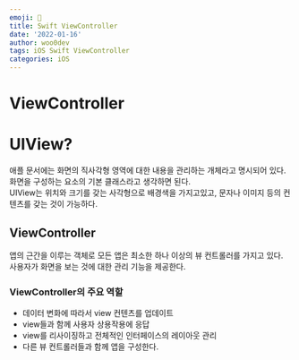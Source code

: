 ```yaml
---
emoji: 🐻
title: Swift ViewController
date: '2022-01-16'
author: woo0dev
tags: iOS Swift ViewController
categories: iOS
---
```


# ViewController

# UIView?
애플 문서에는 화면의 직사각형 영역에 대한 내용을 관리하는 개체라고 명시되어 있다. 화면을 구성하는 요소의 기본 클래스라고 생각하면 된다.  
UIView는 위치와 크기를 갖는 사각형으로 배경색을 가지고있고, 문자나 이미지 등의 컨텐츠를 갖는 것이 가능하다.

## ViewController
앱의 근간을 이루는 객체로 모든 앱은 최소한 하나 이상의 뷰 컨트롤러를 가지고 있다.  
사용자가 화면을 보는 것에 대한 관리 기능을 제공한다.

### ViewController의 주요 역할
- 데이터 변화에 따라서 view 컨텐츠를 업데이트
- view들과 함께 사용자 상용작용에 응답
- view를 리사이징하고 전체적인 인터페이스의 레이아웃 관리
- 다른 뷰 컨트롤러들과 함께 앱을 구성한다.